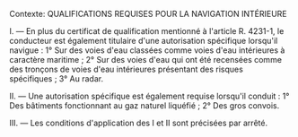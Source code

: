 Contexte: QUALIFICATIONS REQUISES POUR LA NAVIGATION INTÉRIEURE

I. — En plus du certificat de qualification mentionné à l'article R. 4231-1, le conducteur est également titulaire d'une autorisation spécifique lorsqu'il navigue : 1° Sur des voies d'eau classées comme voies d'eau intérieures à caractère maritime ; 2° Sur des voies d'eau qui ont été recensées comme des tronçons de voies d'eau intérieures présentant des risques spécifiques ; 3° Au radar.

II. — Une autorisation spécifique est également requise lorsqu'il conduit : 1° Des bâtiments fonctionnant au gaz naturel liquéfié ; 2° Des gros convois.

III. — Les conditions d'application des I et II sont précisées par arrêté.